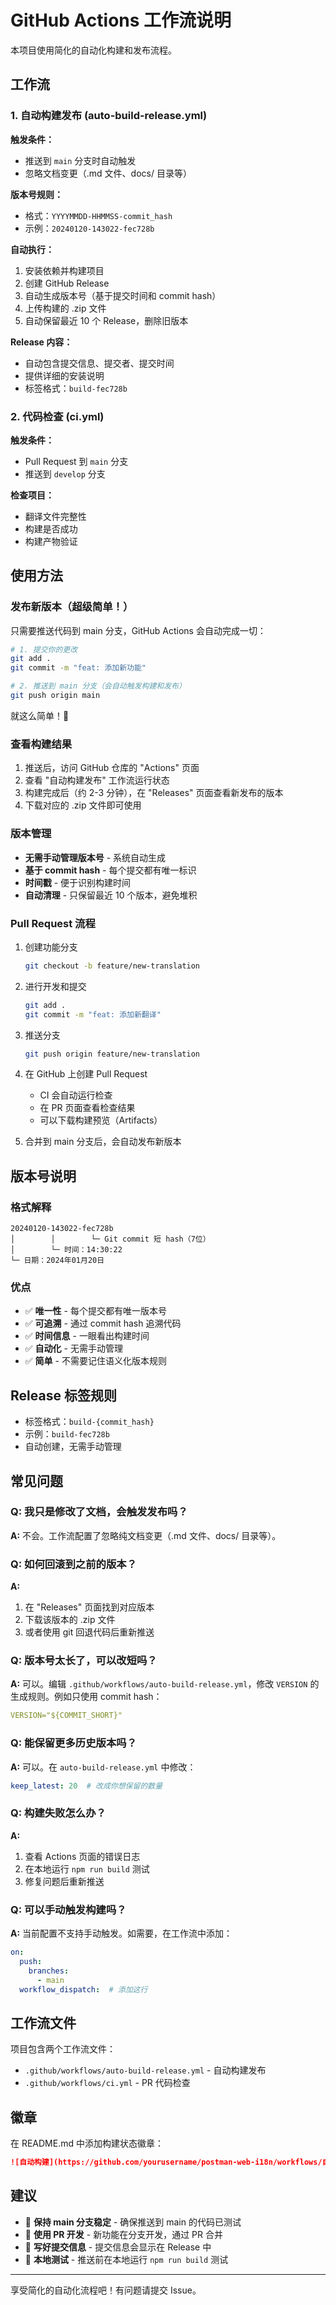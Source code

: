 # GitHub Actions 工作流说明

本项目使用简化的自动化构建和发布流程。

## 工作流

### 1. 自动构建发布 (auto-build-release.yml)

**触发条件：**
- 推送到 `main` 分支时自动触发
- 忽略文档变更（.md 文件、docs/ 目录等）

**版本号规则：**
- 格式：`YYYYMMDD-HHMMSS-commit_hash`
- 示例：`20240120-143022-fec728b`

**自动执行：**
1. 安装依赖并构建项目
2. 创建 GitHub Release
3. 自动生成版本号（基于提交时间和 commit hash）
4. 上传构建的 .zip 文件
5. 自动保留最近 10 个 Release，删除旧版本

**Release 内容：**
- 自动包含提交信息、提交者、提交时间
- 提供详细的安装说明
- 标签格式：`build-fec728b`

### 2. 代码检查 (ci.yml)

**触发条件：**
- Pull Request 到 `main` 分支
- 推送到 `develop` 分支

**检查项目：**
- 翻译文件完整性
- 构建是否成功
- 构建产物验证

## 使用方法

### 发布新版本（超级简单！）

只需要推送代码到 main 分支，GitHub Actions 会自动完成一切：

```bash
# 1. 提交你的更改
git add .
git commit -m "feat: 添加新功能"

# 2. 推送到 main 分支（会自动触发构建和发布）
git push origin main
```

就这么简单！🎉

### 查看构建结果

1. 推送后，访问 GitHub 仓库的 "Actions" 页面
2. 查看 "自动构建发布" 工作流运行状态
3. 构建完成后（约 2-3 分钟），在 "Releases" 页面查看新发布的版本
4. 下载对应的 .zip 文件即可使用

### 版本管理

- **无需手动管理版本号** - 系统自动生成
- **基于 commit hash** - 每个提交都有唯一标识
- **时间戳** - 便于识别构建时间
- **自动清理** - 只保留最近 10 个版本，避免堆积

### Pull Request 流程

1. 创建功能分支
   ```bash
   git checkout -b feature/new-translation
   ```

2. 进行开发和提交
   ```bash
   git add .
   git commit -m "feat: 添加新翻译"
   ```

3. 推送分支
   ```bash
   git push origin feature/new-translation
   ```

4. 在 GitHub 上创建 Pull Request
   - CI 会自动运行检查
   - 在 PR 页面查看检查结果
   - 可以下载构建预览（Artifacts）

5. 合并到 main 分支后，会自动发布新版本

## 版本号说明

### 格式解释

```
20240120-143022-fec728b
│        │        └─ Git commit 短 hash（7位）
│        └─ 时间：14:30:22
└─ 日期：2024年01月20日
```

### 优点

- ✅ **唯一性** - 每个提交都有唯一版本号
- ✅ **可追溯** - 通过 commit hash 追溯代码
- ✅ **时间信息** - 一眼看出构建时间
- ✅ **自动化** - 无需手动管理
- ✅ **简单** - 不需要记住语义化版本规则

## Release 标签规则

- 标签格式：`build-{commit_hash}`
- 示例：`build-fec728b`
- 自动创建，无需手动管理

## 常见问题

### Q: 我只是修改了文档，会触发发布吗？

**A:** 不会。工作流配置了忽略纯文档变更（.md 文件、docs/ 目录等）。

### Q: 如何回滚到之前的版本？

**A:** 
1. 在 "Releases" 页面找到对应版本
2. 下载该版本的 .zip 文件
3. 或者使用 git 回退代码后重新推送

### Q: 版本号太长了，可以改短吗？

**A:** 可以。编辑 `.github/workflows/auto-build-release.yml`，修改 `VERSION` 的生成规则。例如只使用 commit hash：
```yaml
VERSION="${COMMIT_SHORT}"
```

### Q: 能保留更多历史版本吗？

**A:** 可以。在 `auto-build-release.yml` 中修改：
```yaml
keep_latest: 20  # 改成你想保留的数量
```

### Q: 构建失败怎么办？

**A:**
1. 查看 Actions 页面的错误日志
2. 在本地运行 `npm run build` 测试
3. 修复问题后重新推送

### Q: 可以手动触发构建吗？

**A:** 当前配置不支持手动触发。如需要，在工作流中添加：
```yaml
on:
  push:
    branches:
      - main
  workflow_dispatch:  # 添加这行
```

## 工作流文件

项目包含两个工作流文件：

- `.github/workflows/auto-build-release.yml` - 自动构建发布
- `.github/workflows/ci.yml` - PR 代码检查

## 徽章

在 README.md 中添加构建状态徽章：

```markdown
![自动构建](https://github.com/yourusername/postman-web-i18n/workflows/自动构建发布/badge.svg)
```

## 建议

- 🎯 **保持 main 分支稳定** - 确保推送到 main 的代码已测试
- 🔀 **使用 PR 开发** - 新功能在分支开发，通过 PR 合并
- 📝 **写好提交信息** - 提交信息会显示在 Release 中
- 🧪 **本地测试** - 推送前在本地运行 `npm run build` 测试

---

享受简化的自动化流程吧！有问题请提交 Issue。
